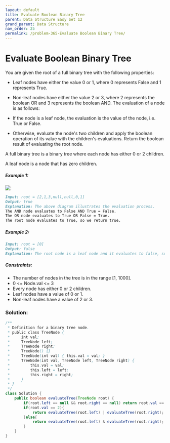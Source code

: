 ```yaml
---
layout: default
title: Evaluate Boolean Binary Tree
parent: Data Structure Easy Set 12
grand_parent: Data Structure
nav_order: 25
permalink: /problem-365-Evaluate Boolean Binary Tree/
---
```

# Evaluate Boolean Binary Tree
You are given the root of a full binary tree with the following properties:

* Leaf nodes have either the value 0 or 1, where 0 represents False and 1 represents True.
* Non-leaf nodes have either the value 2 or 3, where 2 represents the boolean OR and 3 represents the boolean AND.
The evaluation of a node is as follows:

* If the node is a leaf node, the evaluation is the value of the node, i.e. True or False.
* Otherwise, evaluate the node's two children and apply the boolean operation of its value with the children's evaluations.
Return the boolean result of evaluating the root node.

A full binary tree is a binary tree where each node has either 0 or 2 children.

A leaf node is a node that has zero children.

##### Example 1:
![](../../assets/images/ds/example1drawio1.png)
```markdown
Input: root = [2,1,3,null,null,0,1]
Output: true
Explanation: The above diagram illustrates the evaluation process.
The AND node evaluates to False AND True = False.
The OR node evaluates to True OR False = True.
The root node evaluates to True, so we return true.
```
##### Example 2:
```markdown
Input: root = [0]
Output: false
Explanation: The root node is a leaf node and it evaluates to false, so we return false.
```
##### Constraints:
* The number of nodes in the tree is in the range [1, 1000].
* 0 <= Node.val <= 3
* Every node has either 0 or 2 children.
* Leaf nodes have a value of 0 or 1.
* Non-leaf nodes have a value of 2 or 3.

### Solution:
```java
/**
 * Definition for a binary tree node.
 * public class TreeNode {
 *     int val;
 *     TreeNode left;
 *     TreeNode right;
 *     TreeNode() {}
 *     TreeNode(int val) { this.val = val; }
 *     TreeNode(int val, TreeNode left, TreeNode right) {
 *         this.val = val;
 *         this.left = left;
 *         this.right = right;
 *     }
 * }
 */
class Solution {
    public boolean evaluateTree(TreeNode root) {
        if(root.left == null && root.right == null) return root.val == 1;
        if(root.val == 2){
            return evaluateTree(root.left) | evaluateTree(root.right);
        }else{
            return evaluateTree(root.left) & evaluateTree(root.right);
        }
    }
}
```